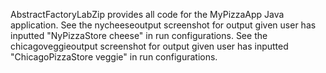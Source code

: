 AbstractFactoryLabZip provides all code for the MyPizzaApp Java application. 
See the nycheeseoutput screenshot for output given user has inputted "NyPizzaStore cheese" in run configurations.
See the chicagoveggieoutput screenshot for output given user has inputted "ChicagoPizzaStore veggie" in run configurations.
